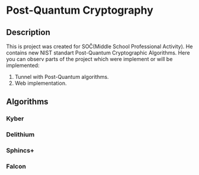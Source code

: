 # Post-Quantum Cryptography
## Description

This is project was created for SOČ(Middle School Professional Activity). He contains new NIST standart Post-Quantum Cryptographic Algorithms. Here you can observ parts of the project which were implement or will be implemented:

1. Tunnel with Post-Quantum algorithms.
2. Web implementation.

## Algorithms

### Kyber

### Delithium

### Sphincs+

### Falcon